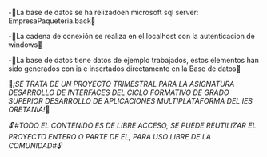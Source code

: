 -📔La base de datos se ha relizadoen microsoft sql server:  EmpresaPaqueteria.back📔

-🔗La cadena de conexión se realiza en el localhost con la autenticacion de windows🔗

-🤖La base de datos tiene datos de ejemplo trabajados, estos elementos han sido generados con ia e insertados directamente en la Base de datos🤖


🏫*¡SE TRATA DE UN PROYECTO TRIMESTRAL PARA LA ASIGNATURA DESARROLLO DE INTERFACES DEL CICLO FORMATIVO DE GRADO SUPERIOR DESARROLLO DE APLICACIONES MULTIPLATAFORMA DEL IES ORETANIA!*🏫

🔓*#TODO EL CONTENIDO ES DE LIBRE ACCESO, SE PUEDE REUTILIZAR EL PROYECTO ENTERO O PARTE DE EL, PARA USO LIBRE DE LA COMUNIDAD#*🔓

